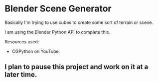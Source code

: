 # Blender Scene Generator

Basically I'm trying to use cubes to create some sort of terrain or scene. 

I am using the Blender Python API to complete this. 

Resources used: 
- CGPython on YouTube. 

## I plan to pause this project and work on it at a later time. 
